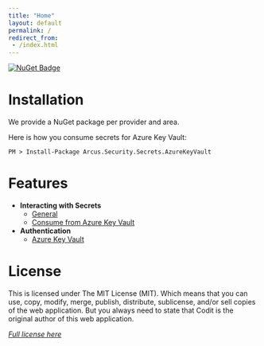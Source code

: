 ```yaml
---
title: "Home"
layout: default
permalink: /
redirect_from:
 - /index.html
---
```


[![NuGet Badge](https://buildstats.info/nuget/Arcus.Security.Secrets.AzureKeyVault?packageVersion=0.1.0)](https://www.nuget.org/packages/Arcus.Security.Secrets.AzureKeyVault/0.1.0)

# Installation

We provide a NuGet package per provider and area. 

Here is how you consume secrets for Azure Key Vault:

```shell
PM > Install-Package Arcus.Security.Secrets.AzureKeyVault
```

# Features
- **Interacting with Secrets**
    - [General](features/secrets/general)
    - [Consume from Azure Key Vault](features/secrets/consume-from-key-vault)
- **Authentication**
    - [Azure Key Vault](features/auth/azure-key-vault)

# License
This is licensed under The MIT License (MIT). Which means that you can use, copy, modify, merge, publish, distribute, sublicense, and/or sell copies of the web application. But you always need to state that Codit is the original author of this web application.

*[Full license here](https://github.com/arcus-azure/arcus.security/blob/master/LICENSE)*